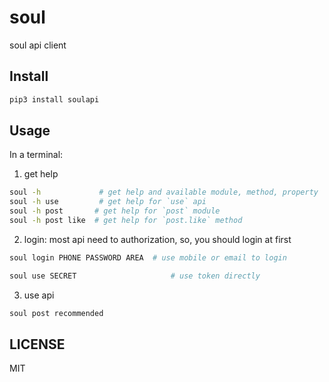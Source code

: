 # soul

soul api client

## Install

```bash
pip3 install soulapi
```

## Usage

In a terminal:

1. get help

```bash
soul -h             # get help and available module, method, property
soul -h use         # get help for `use` api
soul -h post       # get help for `post` module
soul -h post like  # get help for `post.like` method
```

2. login: most api need to authorization, so, you should login at first

```bash
soul login PHONE PASSWORD AREA  # use mobile or email to login

soul use SECRET                     # use token directly
```

3. use api

```bash
soul post recommended
```

## LICENSE

MIT
